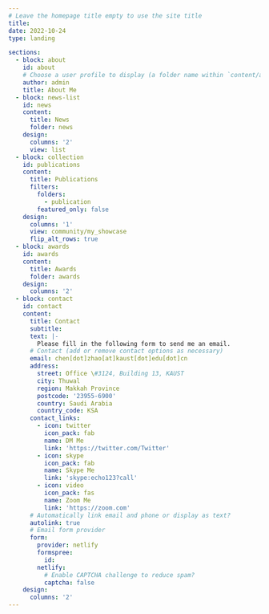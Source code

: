 ```yaml
---
# Leave the homepage title empty to use the site title
title:
date: 2022-10-24
type: landing

sections:
  - block: about
    id: about
    # Choose a user profile to display (a folder name within `content/authors/`)
    author: admin
    title: About Me
  - block: news-list
    id: news
    content:
      title: News
      folder: news
    design:
      columns: '2'
      view: list
  - block: collection
    id: publications
    content:
      title: Publications   
      filters:
        folders:
          - publication
        featured_only: false
    design:
      columns: '1'
      view: community/my_showcase
      flip_alt_rows: true
  - block: awards
    id: awards
    content:
      title: Awards
      folder: awards
    design:
      columns: '2'
  - block: contact
    id: contact
    content:
      title: Contact
      subtitle:
      text: |-
        Please fill in the following form to send me an email.
      # Contact (add or remove contact options as necessary)
      email: chen[dot]zhao[at]kaust[dot]edu[dot]cn
      address:
        street: Office \#3124, Building 13, KAUST
        city: Thuwal
        region: Makkah Province
        postcode: '23955-6900'
        country: Saudi Arabia
        country_code: KSA
      contact_links:
        - icon: twitter
          icon_pack: fab
          name: DM Me
          link: 'https://twitter.com/Twitter'
        - icon: skype
          icon_pack: fab
          name: Skype Me
          link: 'skype:echo123?call'
        - icon: video
          icon_pack: fas
          name: Zoom Me
          link: 'https://zoom.com'
      # Automatically link email and phone or display as text?
      autolink: true
      # Email form provider
      form:
        provider: netlify
        formspree:
          id:
        netlify:
          # Enable CAPTCHA challenge to reduce spam?
          captcha: false
    design:
      columns: '2'
---
```


